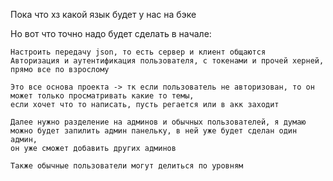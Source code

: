 Пока что хз какой язык будет у нас на бэке

Но вот что точно надо будет сделать в начале:

    Настроить передачу json, то есть сервер и клиент общаются
    Авторизация и аутентификация пользователя, с токенами и прочей херней, прямо все по взрослому

    Это все основа проекта -> тк если пользователь не авторизован, то он может только просматривать какие то темы, 
    если хочет что то написать, пусть регается или в акк заходит

    Далее нужно разделение на админов и обычных пользователей, я думаю можно будет запилить админ панельку, в ней уже будет сделан один админ, 
    он уже сможет добавить других админов

    Также обычные пользователи могут делиться по уровням  